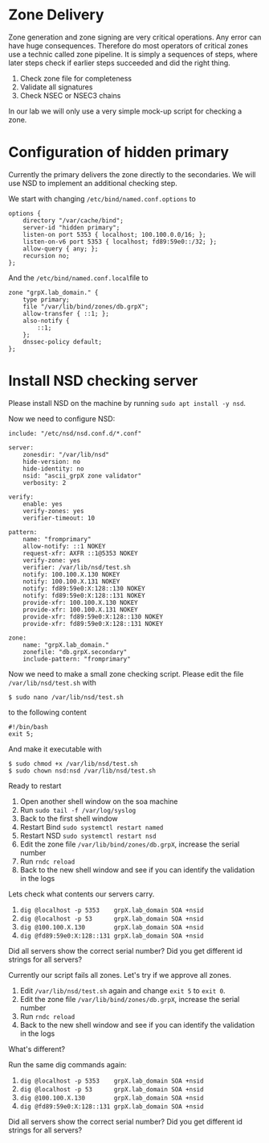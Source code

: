 # Zone Delivery

Zone generation and zone signing are very critical operations. Any error can 
have huge consequences. Therefore do most operators of critical zones use a 
technic called zone pipeline. It is simply a sequences of steps, where later 
steps check if earlier steps succeeded and did the right thing.

1. Check zone file for completeness
1. Validate all signatures
1. Check NSEC or NSEC3 chains

In our lab we will only use a very simple mock-up script for checking a zone.

# Configuration of hidden primary

Currently the primary delivers the zone directly to the secondaries. We will
use NSD to implement an additional checking step.

We start with changing `/etc/bind/named.conf.options` to
```
options {
    directory "/var/cache/bind";
    server-id "hidden primary";
    listen-on port 5353 { localhost; 100.100.0.0/16; };
    listen-on-v6 port 5353 { localhost; fd89:59e0::/32; };
    allow-query { any; };
    recursion no;
};
```
And the `/etc/bind/named.conf.local`file to
```
zone "grpX.lab_domain." {
    type primary;
    file "/var/lib/bind/zones/db.grpX";
    allow-transfer { ::1; };
    also-notify {
        ::1;
    };
    dnssec-policy default;
};
```

# Install NSD checking server

Please install NSD on the machine by running `sudo apt install -y nsd`.

Now we need to configure NSD:
```
include: "/etc/nsd/nsd.conf.d/*.conf"

server:
    zonesdir: "/var/lib/nsd"
    hide-version: no
    hide-identity: no
    nsid: "ascii_grpX zone validator"
    verbosity: 2

verify:
    enable: yes
    verify-zones: yes
    verifier-timeout: 10  
  
pattern:
    name: "fromprimary"
    allow-notify: ::1 NOKEY
    request-xfr: AXFR ::1@5353 NOKEY
    verify-zone: yes
    verifier: /var/lib/nsd/test.sh
    notify: 100.100.X.130 NOKEY
    notify: 100.100.X.131 NOKEY
    notify: fd89:59e0:X:128::130 NOKEY 
    notify: fd89:59e0:X:128::131 NOKEY
    provide-xfr: 100.100.X.130 NOKEY
    provide-xfr: 100.100.X.131 NOKEY
    provide-xfr: fd89:59e0:X:128::130 NOKEY 
    provide-xfr: fd89:59e0:X:128::131 NOKEY

zone:
    name: "grpX.lab_domain."
    zonefile: "db.grpX.secondary"
    include-pattern: "fromprimary"
```
Now we need to make a small zone checking script. Please edit the file `/var/lib/nsd/test.sh` with
```
$ sudo nano /var/lib/nsd/test.sh
```
to the following content
```
#!/bin/bash
exit 5;
```
And make it executable with 
```
$ sudo chmod +x /var/lib/nsd/test.sh
$ sudo chown nsd:nsd /var/lib/nsd/test.sh
```
 
Ready to restart

1. Open another shell window on the soa machine
1. Run `sudo tail -f /var/log/syslog`
1. Back to the first shell window
1. Restart Bind `sudo systemctl restart named`
1. Restart NSD `sudo systemctl restart nsd`
1. Edit the zone file `/var/lib/bind/zones/db.grpX`, increase the serial number
1. Run `rndc reload`
1. Back to the new shell window and see if you can identify the validation in the logs

Lets check what contents our servers carry.

1. `dig @localhost -p 5353    grpX.lab_domain SOA +nsid`
1. `dig @localhost -p 53      grpX.lab_domain SOA +nsid`
1. `dig @100.100.X.130        grpX.lab_domain SOA +nsid`
1. `dig @fd89:59e0:X:128::131 grpX.lab_domain SOA +nsid`

Did all servers show the correct serial number?
Did you get different id strings for all servers?

Currently our script fails all zones. Let's try if we approve all zones.

1. Edit `/var/lib/nsd/test.sh` again and change `exit 5` to `exit 0`.
1. Edit the zone file `/var/lib/bind/zones/db.grpX`, increase the serial number
1. Run `rndc reload`
1. Back to the new shell window and see if you can identify the validation in the logs

What's different?

Run the same dig commands again:

1. `dig @localhost -p 5353    grpX.lab_domain SOA +nsid`
1. `dig @localhost -p 53      grpX.lab_domain SOA +nsid`
1. `dig @100.100.X.130        grpX.lab_domain SOA +nsid`
1. `dig @fd89:59e0:X:128::131 grpX.lab_domain SOA +nsid`

Did all servers show the correct serial number?
Did you get different id strings for all servers?
